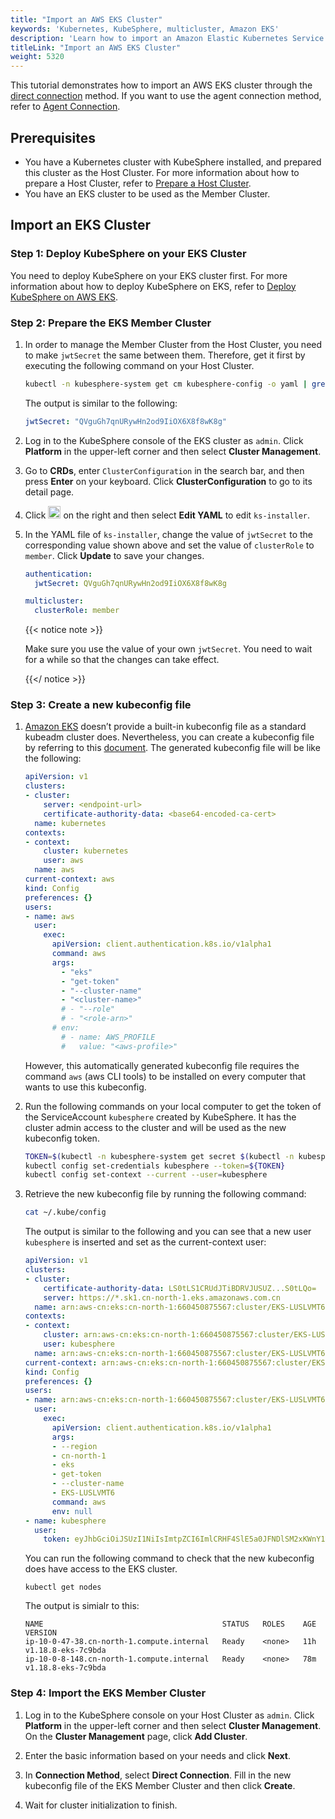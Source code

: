 ```yaml
---
title: "Import an AWS EKS Cluster"
keywords: 'Kubernetes, KubeSphere, multicluster, Amazon EKS'
description: 'Learn how to import an Amazon Elastic Kubernetes Service cluster.'
titleLink: "Import an AWS EKS Cluster"
weight: 5320
---
```


This tutorial demonstrates how to import an AWS EKS cluster through the [direct connection](../../../multicluster-management/enable-multicluster/direct-connection/) method. If you want to use the agent connection method, refer to [Agent Connection](../../../multicluster-management/enable-multicluster/agent-connection/).

## Prerequisites

- You have a Kubernetes cluster with KubeSphere installed, and prepared this cluster as the Host Cluster. For more information about how to prepare a Host Cluster, refer to [Prepare a Host Cluster](../../../multicluster-management/enable-multicluster/direct-connection/#prepare-a-host-cluster).
- You have an EKS cluster to be used as the Member Cluster.

## Import an EKS Cluster

### Step 1: Deploy KubeSphere on your EKS Cluster

You need to deploy KubeSphere on your EKS cluster first. For more information about how to deploy KubeSphere on EKS, refer to [Deploy KubeSphere on AWS EKS](../../../installing-on-kubernetes/hosted-kubernetes/install-kubesphere-on-eks/#install-kubesphere-on-eks).

### Step 2: Prepare the EKS Member Cluster

1. In order to manage the Member Cluster from the Host Cluster, you need to make `jwtSecret` the same between them. Therefore, get it first by executing the following command on your Host Cluster.

   ```bash
   kubectl -n kubesphere-system get cm kubesphere-config -o yaml | grep -v "apiVersion" | grep jwtSecret
   ```

   The output is similar to the following:

   ```yaml
   jwtSecret: "QVguGh7qnURywHn2od9IiOX6X8f8wK8g"
   ```

2. Log in to the KubeSphere console of the EKS cluster as `admin`. Click **Platform** in the upper-left corner and then select **Cluster Management**.

3. Go to **CRDs**, enter `ClusterConfiguration` in the search bar, and then press **Enter** on your keyboard. Click **ClusterConfiguration** to go to its detail page.

4. Click <img src="/images/docs/multicluster-management/import-cloud-hosted-k8s/import-eks/three-dots.png" height="20px"> on the right and then select **Edit YAML** to edit `ks-installer`. 

5. In the YAML file of `ks-installer`, change the value of `jwtSecret` to the corresponding value shown above and set the value of `clusterRole` to `member`. Click **Update** to save your changes.

   ```yaml
   authentication:
     jwtSecret: QVguGh7qnURywHn2od9IiOX6X8f8wK8g
   ```

   ```yaml
   multicluster:
     clusterRole: member
   ```

   {{< notice note >}}

   Make sure you use the value of your own `jwtSecret`. You need to wait for a while so that the changes can take effect.

   {{</ notice >}}

### Step 3: Create a new kubeconfig file

1. [Amazon EKS](https://docs.aws.amazon.com/eks/index.html) doesn’t provide a built-in kubeconfig file as a standard kubeadm cluster does. Nevertheless, you can create a kubeconfig file by referring to this [document](https://docs.aws.amazon.com/eks/latest/userguide/create-kubeconfig.html). The generated kubeconfig file will be like the following:

   ```yaml
   apiVersion: v1
   clusters:
   - cluster:
       server: <endpoint-url>
       certificate-authority-data: <base64-encoded-ca-cert>
     name: kubernetes
   contexts:
   - context:
       cluster: kubernetes
       user: aws
     name: aws
   current-context: aws
   kind: Config
   preferences: {}
   users:
   - name: aws
     user:
       exec:
         apiVersion: client.authentication.k8s.io/v1alpha1
         command: aws
         args:
           - "eks"
           - "get-token"
           - "--cluster-name"
           - "<cluster-name>"
           # - "--role"
           # - "<role-arn>"
         # env:
           # - name: AWS_PROFILE
           #   value: "<aws-profile>"
   ```

   However, this automatically generated kubeconfig file requires the command `aws` (aws CLI tools) to be installed on every computer that wants to use this kubeconfig.

2. Run the following commands on your local computer to get the token of the ServiceAccount `kubesphere` created by KubeSphere. It has the cluster admin access to the cluster and will be used as the new kubeconfig token.

   ```bash
   TOKEN=$(kubectl -n kubesphere-system get secret $(kubectl -n kubesphere-system get sa kubesphere -o jsonpath='{.secrets[0].name}') -o jsonpath='{.data.token}' | base64 -d)
   kubectl config set-credentials kubesphere --token=${TOKEN}
   kubectl config set-context --current --user=kubesphere
   ```

3. Retrieve the new kubeconfig file by running the following command:

   ```bash
   cat ~/.kube/config
   ```

   The output is similar to the following and you can see that a new user `kubesphere` is inserted and set as the current-context user:

   ```yaml
   apiVersion: v1
   clusters:
   - cluster:
       certificate-authority-data: LS0tLS1CRUdJTiBDRVJUSUZ...S0tLQo=
       server: https://*.sk1.cn-north-1.eks.amazonaws.com.cn
     name: arn:aws-cn:eks:cn-north-1:660450875567:cluster/EKS-LUSLVMT6
   contexts:
   - context:
       cluster: arn:aws-cn:eks:cn-north-1:660450875567:cluster/EKS-LUSLVMT6
       user: kubesphere
     name: arn:aws-cn:eks:cn-north-1:660450875567:cluster/EKS-LUSLVMT6
   current-context: arn:aws-cn:eks:cn-north-1:660450875567:cluster/EKS-LUSLVMT6
   kind: Config
   preferences: {}
   users:
   - name: arn:aws-cn:eks:cn-north-1:660450875567:cluster/EKS-LUSLVMT6
     user:
       exec:
         apiVersion: client.authentication.k8s.io/v1alpha1
         args:
         - --region
         - cn-north-1
         - eks
         - get-token
         - --cluster-name
         - EKS-LUSLVMT6
         command: aws
         env: null
   - name: kubesphere
     user:
       token: eyJhbGciOiJSUzI1NiIsImtpZCI6ImlCRHF4SlE5a0JFNDlSM2xKWnY1Vkt5NTJrcDNqRS1Ta25IYkg1akhNRmsifQ.eyJpc3M................9KQtFULW544G-FBwURd6ArjgQ3Ay6NHYWZe3gWCHLmag9gF-hnzxequ7oN0LiJrA-al1qGeQv-8eiOFqX3RPCQgbybmix8qw5U6f-Rwvb47-xA
   ```

   You can run the following command to check that the new kubeconfig does have access to the EKS cluster.

   ```shell
   kubectl get nodes
   ```

   The output is simialr to this:

   ```
   NAME                                        STATUS   ROLES    AGE   VERSION
   ip-10-0-47-38.cn-north-1.compute.internal   Ready    <none>   11h   v1.18.8-eks-7c9bda
   ip-10-0-8-148.cn-north-1.compute.internal   Ready    <none>   78m   v1.18.8-eks-7c9bda
   ```

### Step 4: Import the EKS Member Cluster

1. Log in to the KubeSphere console on your Host Cluster as `admin`. Click **Platform** in the upper-left corner and then select **Cluster Management**. On the **Cluster Management** page, click **Add Cluster**.

2. Enter the basic information based on your needs and click **Next**.

3. In **Connection Method**, select **Direct Connection**. Fill in the new kubeconfig file of the EKS Member Cluster and then click **Create**.

4. Wait for cluster initialization to finish.